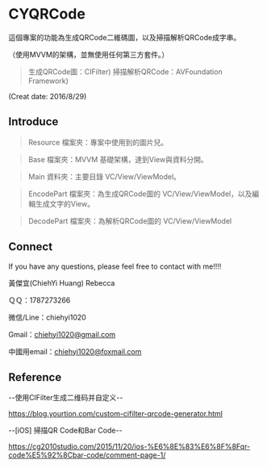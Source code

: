 # CYQRCode
這個專案的功能為生成QRCode二維碼圖，以及掃描解析QRCode成字串。

（使用MVVM的架構，並無使用任何第三方套件。）

> 生成QRCode圖：CIFilter)
> 掃描解析QRCode：AVFoundation Framework)

(Creat date: 2016/8/29)

## Introduce ##
> Resource 檔案夾：專案中使用到的圖片兒。

> Base 檔案夾：MVVM 基礎架構，達到View與資料分開。

> Main 資料夾：主要目錄 VC/View/ViewModel。

> EncodePart 檔案夾：為生成QRCode圖的 VC/View/ViewModel，以及編輯生成文字的View。

> DecodePart 檔案夾：為解析QRCode圖的 VC/View/ViewModel


## Connect ##
If you have any questions, please feel free to contact with me!!!!

黃傑宜(ChiehYi Huang) Rebecca

ＱＱ：1787273266

微信/Line：chiehyi1020

Gmail：chiehyi1020@gmail.com

中國用email：chiehyi1020@foxmail.com


## Reference ##
--使用CIFilter生成二维码并自定义--

https://blog.yourtion.com/custom-cifilter-qrcode-generator.html


--[iOS] 掃描QR Code和Bar Code--

https://cg2010studio.com/2015/11/20/ios-%E6%8E%83%E6%8F%8Fqr-code%E5%92%8Cbar-code/comment-page-1/
